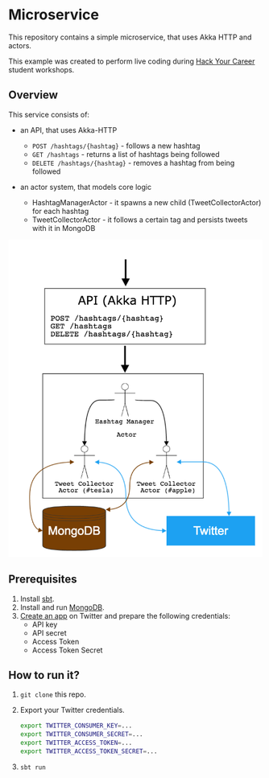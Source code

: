 # Microservice

This repository contains a simple microservice, that uses Akka HTTP and actors.

This example was created to perform live coding during [Hack Your Career](https://www.facebook.com/Hack.your.Career) student workshops.

## Overview

This service consists of:
- an API, that uses Akka-HTTP
	- `POST /hashtags/{hashtag}` - follows a new hashtag
	- `GET /hashtags` - returns a list of hashtags being followed
	- `DELETE /hashtags/{hashtag}` - removes a hashtag from being followed
	
- an actor system, that models core logic
	- HashtagManagerActor - it spawns a new child (TweetCollectorActor) for each hashtag
	- TweetCollectorActor - it follows a certain tag and persists tweets with it in MongoDB  

![Draft](akka_http_microservice.png)

## Prerequisites

1. Install [sbt](http://www.scala-sbt.org/download.html).
1. Install and run [MongoDB](https://www.mongodb.com/download-center).
1. [Create an app](https://apps.twitter.com/) on Twitter and prepare the following credentials: 
	- API key 
	- API secret 
	- Access Token 
	- Access Token Secret

## How to run it?

1. `git clone` this repo.
1. Export your Twitter credentials.

	``` bash
	export TWITTER_CONSUMER_KEY=...
	export TWITTER_CONSUMER_SECRET=...
	export TWITTER_ACCESS_TOKEN=...
	export TWITTER_ACCESS_TOKEN_SECRET=...
	```

1. `sbt run`
